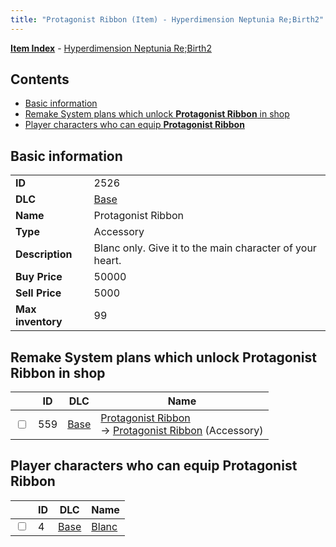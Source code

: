 ```yaml
---
title: "Protagonist Ribbon (Item) - Hyperdimension Neptunia Re;Birth2"
---
```


[**Item Index**](/neptunia/rb2/item/index.html) - [Hyperdimension Neptunia Re;Birth2](/neptunia/rb2)

## Contents

- [Basic information](#basic-information)
- [Remake System plans which unlock **Protagonist Ribbon** in shop](#remake-system-plans-which-unlock-protagonist-ribbon-in-shop)
- [Player characters who can equip **Protagonist Ribbon**](#player-characters-who-can-equip-protagonist-ribbon)

## Basic information

|   |   |
| -- | -- |
| **ID** | 2526 |
| **DLC** | [Base](/neptunia/rb2/dlc/0-base.html) |
| **Name** | Protagonist Ribbon |
| **Type** | Accessory |
| **Description** | Blanc only. Give it to the main character of your heart. |
| **Buy Price** | 50000 |
| **Sell Price** | 5000 |
| **Max inventory** | 99 |

## Remake System plans which unlock **Protagonist Ribbon** in shop

|    | ID | DLC | Name |
| -- | -- | --- | ---- |
| <input type="checkbox" id="rb2-remake-0-559" class="trackbox" /> | 559 | [Base](/neptunia/rb2/dlc/0-base.html) | [Protagonist Ribbon](/neptunia/rb2/remake/0-559-protagonist-ribbon.html)<br />→ [Protagonist Ribbon](/neptunia/rb2/item/0-2526-protagonist-ribbon.html) (Accessory) |

## Player characters who can equip **Protagonist Ribbon**

|    | ID | DLC | Name |
| -- | -- | --- | ---- |
| <input type="checkbox" id="rb2-player-0-4" class="trackbox" /> | 4 | [Base](/neptunia/rb2/dlc/0-base.html) | [Blanc](/neptunia/rb2/player/0-4-blanc.html) |